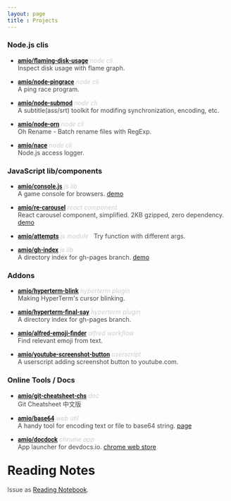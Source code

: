 ```yaml
---
layout: page
title : Projects
---
```


<style>
  h1, li { margin-top: 1em }
  strong a { font-family: Roboto, sans-serif }
  em { color: #ccc }
  p { color: #444 }
</style>

### Node.js clis

- **[amio/flaming-disk-usage](https://github.com/amio/flaming-disk-usage/)** *node cli*  
  Inspect disk usage with flame graph.

- **[amio/node-pingrace](https://github.com/amio/node-pingrace/)** *node cli*  
  A ping race program.

- **[amio/node-submod](https://github.com/amio/node-submod/)** *node cli*  
  A subtitle(ass/srt) toolkit for modifing synchronization, encoding, etc.

- **[amio/node-orn](https://github.com/amio/node-orn/)** *node cli*  
  Oh Rename - Batch rename files with RegExp.

- **[amio/nace](https://github.com/amio/nace/)** *node cli*  
  Node.js access logger.

### JavaScript lib/components

- **[amio/console.js](https://github.com/amio/console.js/)** *js lib*  
  A game console for browsers. [demo](http://amio.github.io/console.js/)

- **[amio/re-carousel](https://github.com/amio/re-carousel/)** *react component*  
  React carousel component, simplified. 2KB gzipped, zero dependency. [demo](https://amio.github.io/re-carousel/)

- **[amio/attempts](https://github.com/amio/attempts/)** *js module*  
  Try function with different args.

- **[amio/gh-index](https://github.com/amio/gh-index/)** *js lib*  
A directory index for gh-pages branch. [demo](http://amio.github.io/gh-index/)

### Addons

- **[amio/hyperterm-blink](https://github.com/amio/hyperterm-blink/)** *hyperterm plugin*  
  Making HyperTerm's cursor blinking.

- **[amio/hyperterm-final-say](https://github.com/amio/hyperterm-final-say/)** *hyperterm plugin*  
  A directory index for gh-pages branch.

- **[amio/alfred-emoji-finder](https://github.com/amio/alfred-emoji-finder/)** *alfred workflow*  
  Find relevant emoji from text.

- **[amio/youtube-screenshot-button](https://github.com/amio/youtube-screenshot-button/)** *userscript*  
  A userscript adding screenshot button to youtube.com.

### Online Tools / Docs

- **[amio/git-cheatsheet-chs](https://github.com/amio/git-cheatsheet-chs/)** *doc*  
  Git Cheatsheet 中文版

- **[amio/base64](https://github.com/amio/base64/)** *web util*  
  A handy tool for encoding text or file to base64 string. [page](http://amio.github.io/base64/)

- **[amio/docdock](https://github.com/amio/docdock/)** *chrome app*  
  App launcher for devdocs.io. [chrome web store](https://chrome.google.com/webstore/detail/docdock/kcagdcfbfbjkhmkneamnghdbgfbgdhcf)


# Reading Notes

Issue as [Reading Notebook](https://github.com/amio/amio.github.com/issues/).
